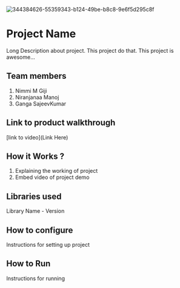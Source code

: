 ![344384626-55359343-b124-49be-b8c8-9e6f5d295c8f](https://github.com/ganga-SK/saturday_hack_selenium/assets/132350289/2c503d79-7341-493d-b166-fee8766e43e4)

# Project Name
Long Description about project. This project do that. This project is awesome...
## Team members
1. Nimmi M Giji
2. Niranjanaa Manoj
3. Ganga SajeevKumar
## Link to product walkthrough
[link to video](Link Here)
## How it Works ?
1. Explaining the working of project
2. Embed video of project demo
## Libraries used
Library Name - Version
## How to configure
Instructions for setting up project
## How to Run
Instructions for running
